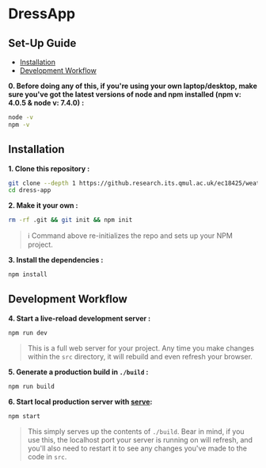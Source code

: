 # DressApp

## Set-Up Guide
- [Installation](#installation)
- [Development Workflow](#development-workflow)

**0. Before doing any of this, if you're using your own laptop/desktop, make sure you've got the latest versions of node and npm installed (npm v: 4.0.5 & node v: 7.4.0) :**

```sh
node -v
npm -v
```

## Installation

**1. Clone this repository :**

```sh
git clone --depth 1 https://github.research.its.qmul.ac.uk/ec18425/weather-app.git dress-app
cd dress-app
```

**2. Make it your own :**

```sh
rm -rf .git && git init && npm init
```

> :information_source: Command above re-initializes the repo and sets up your NPM project.


**3. Install the dependencies :**

```sh
npm install
```

## Development Workflow


**4. Start a live-reload development server :**

```sh
npm run dev
```

> This is a full web server for your project. Any time you make changes within the `src` directory, it will rebuild and even refresh your browser.


**5. Generate a production build in `./build` :**

```sh
npm run build
```

**6. Start local production server with [serve](https://github.com/zeit/serve):**

```sh
npm start
```

> This simply serves up the contents of `./build`. Bear in mind, if you use this, the localhost port your server is running on will refresh, and you'll also need to restart it to see any changes you've made to the code in `src`.
